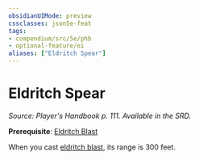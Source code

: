 ```yaml
---
obsidianUIMode: preview
cssclasses: json5e-feat
tags:
- compendium/src/5e/phb
- optional-feature/ei
aliases: ["Eldritch Spear"]
---
```

# Eldritch Spear
*Source: Player's Handbook p. 111. Available in the SRD.*  

**Prerequisite**: [Eldritch Blast](eldritch-blast.md)

When you cast [eldritch blast](eldritch-blast.md), its range is 300 feet.